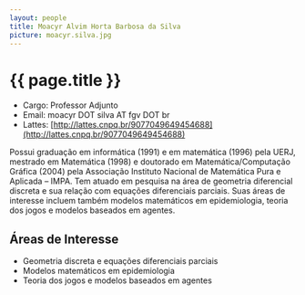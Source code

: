 ```yaml
---
layout: people
title: Moacyr Alvim Horta Barbosa da Silva
picture: moacyr.silva.jpg
---
```


# {{ page.title }}

- Cargo: Professor Adjunto  
- Email: moacyr DOT silva AT fgv DOT br
- Lattes: [http://lattes.cnpq.br/9077049649454688](http://lattes.cnpq.br/9077049649454688)

Possui graduação em informática (1991) e em matemática (1996) pela
UERJ, mestrado em Matemática (1998) e doutorado em
Matemática/Computação Gráfica (2004) pela Associação Instituto
Nacional de Matemática Pura e Aplicada – IMPA. Tem atuado em pesquisa
na área de geometria diferencial discreta e sua relação com equações
diferenciais parciais. Suas áreas de interesse incluem também modelos
matemáticos em epidemiologia, teoria dos jogos e modelos baseados em
agentes.

## Áreas de Interesse

- Geometria discreta e equações diferenciais parciais
- Modelos matemáticos em epidemiologia
- Teoria dos jogos e modelos baseados em agentes

